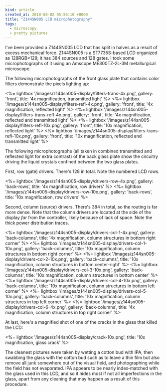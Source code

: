 ```yaml
---
kind: article
created_at: 2018-08-02 05:50:10 +0000
title: "Z144SN005 LCD microphotography"
tags:
  - microscopy
  - pretty pictures
---
```


I've been provided a Z144SN005 LCD that has split in halves as a result of excess mechanical force. Z144SN005 is a ST7735S-based LCD organized as 128RGB×128; it has 384 sources and 128 gates. I took some microphotographs of it using an Amscope ME300TZ-2L-3M metallurgical microscope.

The following microphotographs of the front glass plate that contains color filters demonstrate the pixels lighting up:

<%= lightbox '/images/z144sn005-display/filters-trans-4x.png', gallery: 'front', title: '4x magnification, transmitted light' %>
<%= lightbox '/images/z144sn005-display/filters-refl-4x.png', gallery: 'front', title: '4x magnification, reflected light' %>
<%= lightbox '/images/z144sn005-display/filters-trans-refl-4x.png', gallery: 'front', title: '4x magnification, reflected and transmitted light' %>
<%= lightbox '/images/z144sn005-display/filters-refl-10x.png', gallery: 'front', title: '10x magnification, reflected light' %>
<%= lightbox '/images/z144sn005-display/filters-trans-refl-10x.png', gallery: 'front', title: '10x magnification, reflected and transmitted light' %>

The following microphotographs (all taken in combined transmitted and reflected light for extra contrast) of the back glass plate show the circuitry driving the liquid crystals confined between the two glass plates.

First, row (gate) drivers. There's 128 in total. Note the numbered LCD rows.

<%= lightbox '/images/z144sn005-display/drivers-row-4x.png', gallery: 'back-rows', title: '4x magnification, row drivers' %>
<%= lightbox '/images/z144sn005-display/drivers-row-10x.png', gallery: 'back-rows', title: '10x magnification, row drivers' %>

Second, column (source) drivers. There's 384 in total, so the routing is far more dense. Note that the column drivers are located at the side of the display *far* from the controller, likely because of lack of space. Note the thick power distribution traces.

<%= lightbox '/images/z144sn005-display/drivers-col-1-4x.png', gallery: 'back-columns', title: '4x magnification, column structures in bottom right corner' %>
<%= lightbox '/images/z144sn005-display/drivers-col-1-10x.png', gallery: 'back-columns', title: '10x magnification, column structures in bottom right corner' %>
<%= lightbox '/images/z144sn005-display/drivers-col-2-10x.png', gallery: 'back-columns', title: '10x magnification, column structures in bottom center-right' %>
<%= lightbox '/images/z144sn005-display/drivers-col-3-10x.png', gallery: 'back-columns', title: '10x magnification, column structures in bottom center' %>
<%= lightbox '/images/z144sn005-display/drivers-col-4-10x.png', gallery: 'back-columns', title: '10x magnification, column structures in bottom left corner' %>
<%= lightbox '/images/z144sn005-display/drivers-col-5-10x.png', gallery: 'back-columns', title: '10x magnification, column structures in top left corner' %>
<%= lightbox '/images/z144sn005-display/drivers-col-6-4x.png', gallery: 'back-columns', title: '4x magnification, column structures in top right corner' %>

At last, here's a magnified shot of one of the cracks in the glass that killed the LCD:

<%= lightbox '/images/z144sn005-display/crack-10x.png', title: '10x magnification, glass crack' %>

The cleanest pictures were taken by wetting a cotton bud with IPA, then swabbing the glass with the cotton bud such as to leave a thin film but also remove all junk somewhere out of the visual field, and photographing while the field has not evaporated. IPA appears to be nearly index-matched with the glass used in this LCD, and so it hides most if not all imperfections in the glass, apart from any cleaning that may happen as a result of this procedure.
